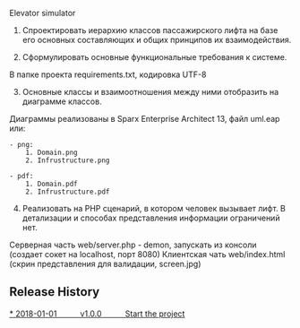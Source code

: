 ﻿Elevator simulator

1. Спроектировать иерархию классов пассажирского лифта на базе его основных составляющих и общих принципов их взаимодействия.

2. Сформулировать основные функциональные требования к системе.

В папке проекта requirements.txt, кодировка UTF-8

3. Основные классы и взаимоотношения между ними отобразить на диаграмме классов.

Диаграммы реализованы в Sparx Enterprise Architect 13, файл uml.eap или:

    - png:
    	1. Domain.png
    	2. Infrustructure.png

    - pdf:
    	1. Domain.pdf
    	2. Infrustructure.pdf

4. Реализовать на PHP сценарий, в котором человек вызывает лифт. В детализации и способах представления информации ограничений нет.

Серверная часть web/server.php - demon, запускать из консоли (создает сокет на localhost, порт 8080)
Клиентская чать web/index.html (скрин представления для валидации, screen.jpg)

## Release History

<a href="https://kasinotbitcoin.com/">\* 2018-01-01   v1.0.0   Start the project</a>
